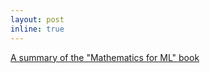 ```yaml
---
layout: post
inline: true
---
```


[A summary of the "Mathematics for ML" book](./assets/Summary%20Mathematics%20for%20Machine%20Learning.pdf)